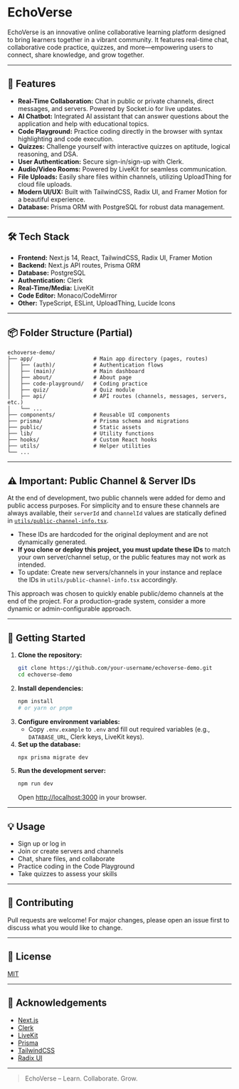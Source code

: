 # EchoVerse

EchoVerse is an innovative online collaborative learning platform designed to bring learners together in a vibrant community. It features real-time chat, collaborative code practice, quizzes, and more—empowering users to connect, share knowledge, and grow together.

---

## 🚀 Features
- **Real-Time Collaboration:** Chat in public or private channels, direct messages, and servers. Powered by Socket.io for live updates.
- **AI Chatbot:** Integrated AI assistant that can answer questions about the application and help with educational topics.
- **Code Playground:** Practice coding directly in the browser with syntax highlighting and code execution.
- **Quizzes:** Challenge yourself with interactive quizzes on aptitude, logical reasoning, and DSA.
- **User Authentication:** Secure sign-in/sign-up with Clerk.
- **Audio/Video Rooms:** Powered by LiveKit for seamless communication.
- **File Uploads:** Easily share files within channels, utilizing UploadThing for cloud file uploads.
- **Modern UI/UX:** Built with TailwindCSS, Radix UI, and Framer Motion for a beautiful experience.
- **Database:** Prisma ORM with PostgreSQL for robust data management.

---

## 🛠️ Tech Stack
- **Frontend:** Next.js 14, React, TailwindCSS, Radix UI, Framer Motion
- **Backend:** Next.js API routes, Prisma ORM
- **Database:** PostgreSQL
- **Authentication:** Clerk
- **Real-Time/Media:** LiveKit
- **Code Editor:** Monaco/CodeMirror
- **Other:** TypeScript, ESLint, UploadThing, Lucide Icons

---

## 📦 Folder Structure (Partial)
```
echoverse-demo/
├── app/                   # Main app directory (pages, routes)
│   ├── (auth)/            # Authentication flows
│   ├── (main)/            # Main dashboard
│   ├── about/             # About page
│   ├── code-playground/   # Coding practice
│   ├── quiz/              # Quiz module
│   ├── api/               # API routes (channels, messages, servers, etc.)
│   └── ...
├── components/            # Reusable UI components
├── prisma/                # Prisma schema and migrations
├── public/                # Static assets
├── lib/                   # Utility functions
├── hooks/                 # Custom React hooks
├── utils/                 # Helper utilities
└── ...
```

---

## ⚠️ Important: Public Channel & Server IDs

At the end of development, two public channels were added for demo and public access purposes. For simplicity and to ensure these channels are always available, their `serverId` and `channelId` values are statically defined in [`utils/public-channel-info.tsx`](utils/public-channel-info.tsx).

- These IDs are hardcoded for the original deployment and are not dynamically generated.
- **If you clone or deploy this project, you must update these IDs** to match your own server/channel setup, or the public features may not work as intended.
- To update: Create new servers/channels in your instance and replace the IDs in `utils/public-channel-info.tsx` accordingly.

This approach was chosen to quickly enable public/demo channels at the end of the project. For a production-grade system, consider a more dynamic or admin-configurable approach.

---

## 📝 Getting Started
1. **Clone the repository:**
   ```bash
   git clone https://github.com/your-username/echoverse-demo.git
   cd echoverse-demo
   ```
2. **Install dependencies:**
   ```bash
   npm install
   # or yarn or pnpm
   ```
3. **Configure environment variables:**
   - Copy `.env.example` to `.env` and fill out required variables (e.g., `DATABASE_URL`, Clerk keys, LiveKit keys).
4. **Set up the database:**
   ```bash
   npx prisma migrate dev
   ```
5. **Run the development server:**
   ```bash
   npm run dev
   ```
   Open [http://localhost:3000](http://localhost:3000) in your browser.

---

## 💡 Usage
- Sign up or log in
- Join or create servers and channels
- Chat, share files, and collaborate
- Practice coding in the Code Playground
- Take quizzes to assess your skills

---

## 🤝 Contributing
Pull requests are welcome! For major changes, please open an issue first to discuss what you would like to change.

---

## 📄 License
[MIT](LICENSE)

---

## 🙏 Acknowledgements
- [Next.js](https://nextjs.org/)
- [Clerk](https://clerk.com/)
- [LiveKit](https://livekit.io/)
- [Prisma](https://www.prisma.io/)
- [TailwindCSS](https://tailwindcss.com/)
- [Radix UI](https://www.radix-ui.com/)

---

> EchoVerse – Learn. Collaborate. Grow.
